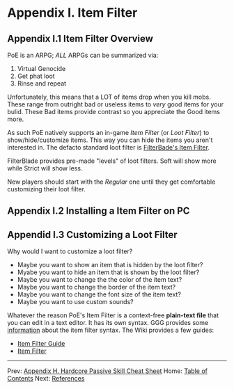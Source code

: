 # Appendix I. Item Filter

## Appendix I.1 Item Filter Overview

PoE is an ARPG; _ALL_ ARPGs can be summarized via:

1. Virtual Genocide
2. Get phat loot
3. Rinse and repeat

Unfortunately, this means that a LOT of items drop when you kill mobs. These range from outright bad or useless items to _very_ good items for your bulid.  These Bad items provide contrast so you appreciate the Good items more.

As such PoE natively supports an in-game _Item Filter_ (or _Loot Filter_) to show/hide/customize items.  This way you can hide the items you aren't interested in.  The defacto standard loot filter is [FilterBade's Item Filter](https://www.filterblade.xyz/).

FilterBlade provides pre-made "levels" of loot filters. Soft will show more while Strict will show less.

New players should start with the _Regular_ one until they get comfortable customizing their loot filter.

## Appendix I.2  Installing a Item Filter on PC

## Appendid I.3 Customizing a Loot Filter

Why would I want to customize a loot filter?

* Maybe you want to show an item that is hidden by the loot filter?
* Myabe you want to hide an item that is shown by the loot filter?
* Maybe you want to change the the color of the item text?
* Maybe you want to change the border of the item text?
* Maybe you want to change the font size of the item text?
* Maybe you want to use custom sounds?

Whatever the reason PoE's Item Filter is a context-free **plain-text file** that you can edit in a text editor.  It has its own syntax.  GGG provides some [information](https://www.pathofexile.com/item-filter/about) about the item filter syntax. The Wiki provides a few guides:

* [Item Filter Guide](https://www.poewiki.net/wiki/Guide:Item_filter_guide)
* [Item Filter](https://www.poewiki.net/wiki/Item_filter)


---

Prev: [Appendix H. Hardcore Passive Skill Cheat Sheet](appendix_h_hc_passive.md)
Home: [Table of Contents](readme.md)
Next: [References](references.md)
